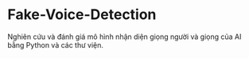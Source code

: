 # Fake-Voice-Detection
Nghiên cứu và đánh giá mô hình nhận diện giọng người và giọng của AI bằng Python và các thư viện.
